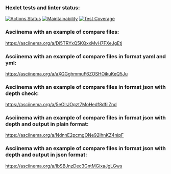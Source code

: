 ### Hexlet tests and linter status:
[![Actions Status](https://github.com/FredNo94/fullstack-javascript-project-46/actions/workflows/hexlet-check.yml/badge.svg)](https://github.com/FredNo94/fullstack-javascript-project-46/actions)
[![Maintainability](https://api.codeclimate.com/v1/badges/be725dfdfbcca97a7777/maintainability)](https://codeclimate.com/github/FredNo94/fullstack-javascript-project-46/maintainability)
[![Test Coverage](https://api.codeclimate.com/v1/badges/be725dfdfbcca97a7777/test_coverage)](https://codeclimate.com/github/FredNo94/fullstack-javascript-project-46/test_coverage)

### Asciinema with an example of compare files:
https://asciinema.org/a/Di5TRYxQ5KQxxMvH7FXeJgEtj

### Asciinema with an example of compare files in format yaml and yml:
https://asciinema.org/a/aXGGghmmuF6ZOSHOikuKeQ5Ju

### Asciinema with an example of compare files in format json with depth check:
https://asciinema.org/a/5eOlrJOgzt7MoHedf8dfilZnd

### Asciinema with an example of compare files in format json with depth and output in plain format:
https://asciinema.org/a/NdnnE2pcmgONe92IhnKZ4nipF

### Asciinema with an example of compare files in format json with depth and output in json format:
https://asciinema.org/a/IbSBJnzDec3GntMGixaJgLGws
